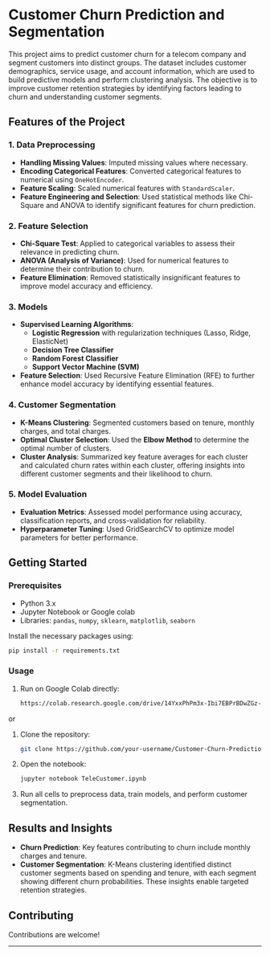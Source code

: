 
# Customer Churn Prediction and Segmentation

This project aims to predict customer churn for a telecom company and segment customers into distinct groups. The dataset includes customer demographics, service usage, and account information, which are used to build predictive models and perform clustering analysis. The objective is to improve customer retention strategies by identifying factors leading to churn and understanding customer segments.

## Features of the Project

### 1. Data Preprocessing
- **Handling Missing Values**: Imputed missing values where necessary.
- **Encoding Categorical Features**: Converted categorical features to numerical using `OneHotEncoder`.
- **Feature Scaling**: Scaled numerical features with `StandardScaler`.
- **Feature Engineering and Selection**: Used statistical methods like Chi-Square and ANOVA to identify significant features for churn prediction.

### 2. Feature Selection
- **Chi-Square Test**: Applied to categorical variables to assess their relevance in predicting churn.
- **ANOVA (Analysis of Variance)**: Used for numerical features to determine their contribution to churn.
- **Feature Elimination**: Removed statistically insignificant features to improve model accuracy and efficiency.

### 3. Models
- **Supervised Learning Algorithms**:
  - **Logistic Regression** with regularization techniques (Lasso, Ridge, ElasticNet)
  - **Decision Tree Classifier**
  - **Random Forest Classifier**
  - **Support Vector Machine (SVM)**
- **Feature Selection**: Used Recursive Feature Elimination (RFE) to further enhance model accuracy by identifying essential features.

### 4. Customer Segmentation 
- **K-Means Clustering**: Segmented customers based on tenure, monthly charges, and total charges.
- **Optimal Cluster Selection**: Used the **Elbow Method** to determine the optimal number of clusters.
- **Cluster Analysis**: Summarized key feature averages for each cluster and calculated churn rates within each cluster, offering insights into different customer segments and their likelihood to churn.

### 5. Model Evaluation
- **Evaluation Metrics**: Assessed model performance using accuracy, classification reports, and cross-validation for reliability.
- **Hyperparameter Tuning**: Used GridSearchCV to optimize model parameters for better performance.

## Getting Started

### Prerequisites
- Python 3.x
- Jupyter Notebook or Google colab
- Libraries: `pandas`, `numpy`, `sklearn`, `matplotlib`, `seaborn`

Install the necessary packages using:
```bash
pip install -r requirements.txt
```
### Usage
1. Run on Google Colab directly:
    ```bash
    https://colab.research.google.com/drive/14YxxPhPm3x-Ibi7EBPrBDwZGz-zPk5HZ?usp=sharing
   ```
or
1. Clone the repository:
   ```bash
   git clone https://github.com/your-username/Customer-Churn-Prediction.git
   ```
2. Open the notebook:
   ```bash
   jupyter notebook TeleCustomer.ipynb
   ```
3. Run all cells to preprocess data, train models, and perform customer segmentation.

## Results and Insights
- **Churn Prediction**: Key features contributing to churn include monthly charges and tenure.
- **Customer Segmentation**: K-Means clustering identified distinct customer segments based on spending and tenure, with each segment showing different churn probabilities. These insights enable targeted retention strategies.

## Contributing
Contributions are welcome!

---

